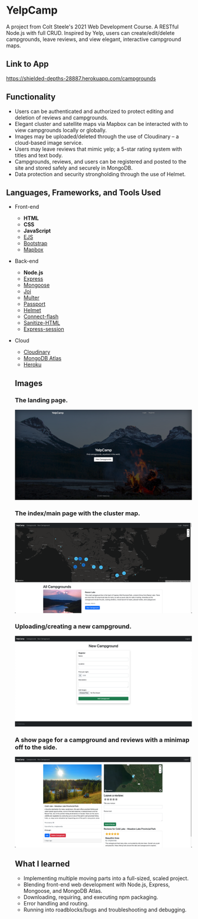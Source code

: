 # YelpCamp

A project from Colt Steele's 2021 Web Development Course. A RESTful Node.js with full CRUD. Inspired by Yelp, users can create/edit/delete campgrounds, leave reviews, and view elegant, interactive campground maps.

## Link to App

https://shielded-depths-28887.herokuapp.com/campgrounds

## Functionality

* Users can be authenticated and authorized to protect editing and deletion of reviews and campgrounds.
* Elegant cluster and satellite maps via Mapbox can be interacted with to view campgrounds locally or globally.
* Images may be uploaded/deleted through the use of Cloudinary – a cloud-based image service.
* Users may leave reviews that mimic yelp; a 5-star rating system with titles and text body.
* Campgrounds, reviews, and users can be registered and posted to the site and stored safely and securely in MongoDB.
* Data protection and security strongholding through the use of Helmet.

## Languages, Frameworks, and Tools Used

* Front-end
  * __HTML__
  * __CSS__
  * __JavaScript__
  * [EJS](https://ejs.co/)
  * [Bootstrap](https://getbootstrap.com/docs/5.0/getting-started/introduction/)
  * [Mapbox](https://www.mapbox.com/)
* Back-end
  * __Node.js__
  * [Express](http://expressjs.com/)
  * [Mongoose](https://mongoosejs.com/)
  * [Joi](https://joi.dev/api/)
  * [Multer](https://www.npmjs.com/package/multer)
  * [Passport](http://www.passportjs.org/)
  * [Helmet](https://helmetjs.github.io/)
  * [Connect-flash](https://www.npmjs.com/package/connect-flash)
  * [Sanitize-HTML](https://www.npmjs.com/package/sanitize-html)
  * [Express-session](https://www.npmjs.com/package/express-session)
* Cloud
  * [Cloudinary](https://cloudinary.com/)
  * [MongoDB Atlas](https://www.mongodb.com/cloud/atlas)
  * [Heroku](https://dashboard.heroku.com/)
  
  ## Images
  
  ### The landing page.
  
  ![HomePage](github/Home.png)
  
  ### The index/main page with the cluster map.
  
  ![MapPage](github/Map.png)
  
  ### Uploading/creating a new campground.
  
  ![NewPage](github/New.png)
  
  ### A show page for a campground and reviews with a minimap off to the side.
  
  ![ShowPage](github/Show.png)
  
  ## What I learned
  * Implementing multiple moving parts into a full-sized, scaled project.
  * Blending front-end web development with Node.js, Express, Mongoose, and MongoDB Atlas.
  * Downloading, requiring, and executing npm packaging.
  * Error handling and routing.
  * Running into roadblocks/bugs and troubleshooting and debugging.
